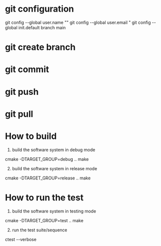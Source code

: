 
# git configuration
git config --global user.name "<username>"
git config --global user.email "<email address>
git config --global init.default branch main

# git create branch

# git commit

# git push

# git pull



# How to build 

1. build the software system in debug mode

cmake -DTARGET_GROUP=debug .. 
make

2. build the software system in release mode

cmake -DTARGET_GROUP=release .. 
make

# How to run the test 

1. build the software system in testing mode

cmake -DTARGET_GROUP=test .. 
make

2. run the test suite/sequence

ctest --verbose    


